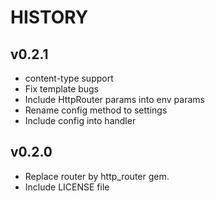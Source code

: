 # HISTORY

## v0.2.1
- content-type support
- Fix template bugs
- Include HttpRouter params into env params
- Rename config method to settings
- Include config into handler

## v0.2.0

- Replace router by http_router gem.
- Include LICENSE file 

